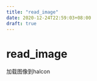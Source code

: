 ```yaml
---
title: "read_image"
date: 2020-12-24T22:59:03+08:00
draft: true
---
```


# read_image

加载图像到halcon


